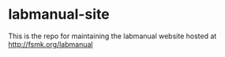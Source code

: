 labmanual-site
==============

This is the repo for maintaining the labmanual website hosted at http://fsmk.org/labmanual
